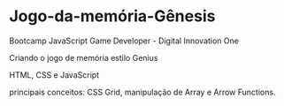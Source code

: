 # Jogo-da-memória-Gênesis

Bootcamp JavaScript Game Developer - Digital Innovation One

Criando o jogo de memória estilo Genius

HTML, CSS e JavaScript

principais conceitos: CSS Grid, manipulação de Array e Arrow Functions.

